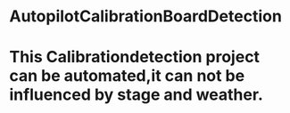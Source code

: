# AutopilotCalibrationBoardDetection
# This Calibrationdetection project can be automated,it can not be influenced by stage and weather.     
